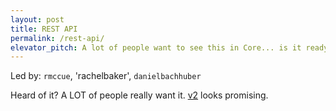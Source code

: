 ```yaml
---
layout: post
title: REST API
permalink: /rest-api/
elevator_pitch: A lot of people want to see this in Core... is it ready?
---
```


Led by: `rmccue`, 'rachelbaker', `danielbachhuber`

Heard of it? A LOT of people really want it. [v2](http://v2.wp-api.org/) looks promising.